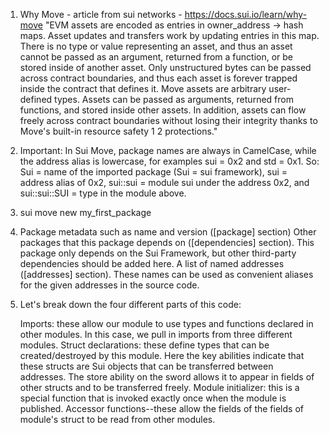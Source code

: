 1. Why Move - article from sui networks - https://docs.sui.io/learn/why-move
    "EVM assets are encoded as entries in owner_address -> <bytes encoding asset> hash maps. Asset updates and transfers work by updating entries in this map. There is no type or value representing an asset, and thus an asset cannot be passed as an argument, returned from a function, or be stored inside of another asset. Only unstructured bytes can be passed across contract boundaries, and thus each asset is forever trapped inside the contract that defines it.
    Move assets are arbitrary user-defined types. Assets can be passed as arguments, returned from functions, and stored inside other assets. In addition, assets can flow freely across contract boundaries without losing their integrity thanks to Move's built-in resource safety 1 2 protections."

2. Important: In Sui Move, package names are always in CamelCase, while the address alias is lowercase, for examples sui = 0x2 and std = 0x1. So: Sui = name of the imported package (Sui = sui framework), sui = address alias of 0x2, sui::sui = module sui under the address 0x2, and sui::sui::SUI = type in the module above.

3. sui move new my_first_package

4. Package metadata such as name and version ([package] section)
    Other packages that this package depends on ([dependencies] section). This package only depends on the Sui Framework, but other third-party dependencies should be added here.
    A list of named addresses ([addresses] section). These names can be used as convenient aliases for the given addresses in the source code.

5. Let's break down the four different parts of this code:

    Imports: these allow our module to use types and functions declared in other modules. In this case, we pull in imports from three different modules.
    Struct declarations: these define types that can be created/destroyed by this module. Here the key abilities indicate that these structs are Sui objects that can be transferred between addresses. The store ability on the sword allows it to appear in fields of other structs and to be transferred freely.
    Module initializer: this is a special function that is invoked exactly once when the module is published.
    Accessor functions--these allow the fields of the fields of module's struct to be read from other modules.